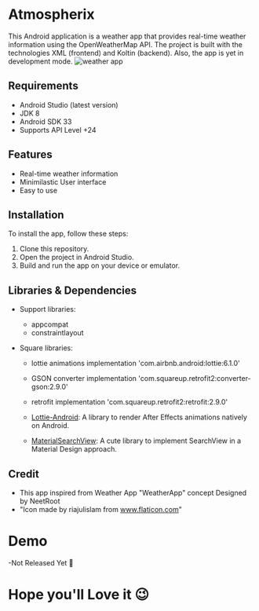 # Atmospherix
This Android application is a weather app that provides real-time weather information using the OpenWeatherMap API. The project is built with the technologies XML (frontend) and Koltin (backend). Also, the app is yet in development mode.
![weather app](https://github.com/pratik50/Atmospherix/assets/92214381/a883a2f0-c2b1-4c70-bba0-603c3ac9a95f)


## Requirements

- Android Studio (latest version)
- JDK 8
- Android SDK 33
- Supports API Level +24

## Features

- Real-time weather information
- Minimilastic User interface
- Easy to use

## Installation

To install the app, follow these steps:

1. Clone this repository.
2. Open the project in Android Studio.
3. Build and run the app on your device or emulator.

## Libraries & Dependencies

- Support libraries:
  - appcompat
  - constraintlayout

- Square libraries:
  - lottie animations
    implementation 'com.airbnb.android:lottie:6.1.0'
  - GSON converter
    implementation 'com.squareup.retrofit2:converter-gson:2.9.0'
  - retrofit
    implementation 'com.squareup.retrofit2:retrofit:2.9.0'
    
  - [Lottie-Android](https://github.com/airbnb/lottie-android): A library to render After Effects animations natively on Android.
  
  - [MaterialSearchView](https://github.com/Mauker1/MaterialSearchView): A cute library to implement SearchView in a Material Design approach.

## Credit

- This app inspired from Weather App "WeatherApp" concept Designed by NeetRoot
- "Icon made by riajulislam from www.flaticon.com"

# Demo

-Not Released Yet 🥲
  
# Hope you'll Love it 😉  
